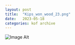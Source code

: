 ```yaml
---
layout:	post
title:	"Kips_won_wood_23.png"
date:	2023-05-18
categories:	kof archive
---
```


![Image Alt](https://k0f.github.io/assets/Kips_won_wood_23.png)